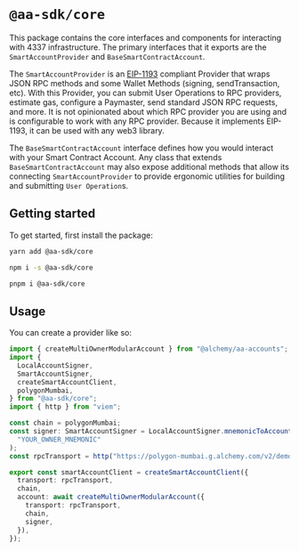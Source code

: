 # `@aa-sdk/core`

This package contains the core interfaces and components for interacting with 4337 infrastructure. The primary interfaces that it exports are the `SmartAccountProvider` and `BaseSmartContractAccount`.

The `SmartAccountProvider` is an [EIP-1193](https://eips.ethereum.org/EIPS/eip-1193) compliant Provider that wraps JSON RPC methods and some Wallet Methods (signing, sendTransaction, etc). With this Provider, you can submit User Operations to RPC providers, estimate gas, configure a Paymaster, send standard JSON RPC requests, and more. It is not opinionated about which RPC provider you are using and is configurable to work with any RPC provider. Because it implements EIP-1193, it can be used with any web3 library.

The `BaseSmartContractAccount` interface defines how you would interact with your Smart Contract Account. Any class that extends `BaseSmartContractAccount` may also expose additional methods that allow its connecting `SmartAccountProvider` to provide ergonomic utilities for building and submitting `User Operation`s.

## Getting started

To get started, first install the package:

```bash [yarn]
yarn add @aa-sdk/core
```

```bash [npm]
npm i -s @aa-sdk/core
```

```bash [pnpm]
pnpm i @aa-sdk/core
```

## Usage

You can create a provider like so:

```typescript
import { createMultiOwnerModularAccount } from "@alchemy/aa-accounts";
import {
  LocalAccountSigner,
  SmartAccountSigner,
  createSmartAccountClient,
  polygonMumbai,
} from "@aa-sdk/core";
import { http } from "viem";

const chain = polygonMumbai;
const signer: SmartAccountSigner = LocalAccountSigner.mnemonicToAccountSigner(
  "YOUR_OWNER_MNEMONIC"
);
const rpcTransport = http("https://polygon-mumbai.g.alchemy.com/v2/demo");

export const smartAccountClient = createSmartAccountClient({
  transport: rpcTransport,
  chain,
  account: await createMultiOwnerModularAccount({
    transport: rpcTransport,
    chain,
    signer,
  }),
});
```
